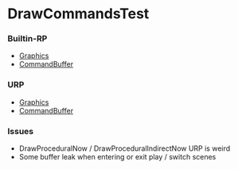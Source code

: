 # DrawCommandsTest

### Builtin-RP
- [Graphics](https://docs.unity3d.com/ScriptReference/Graphics.html)
- [CommandBuffer](https://docs.unity3d.com/ScriptReference/Rendering.CommandBuffer.html)

### URP
- [Graphics](https://docs.unity3d.com/ScriptReference/Graphics.html)
- [CommandBuffer](https://docs.unity3d.com/ScriptReference/Rendering.CommandBuffer.html)

### Issues
- DrawProceduralNow / DrawProceduralIndirectNow URP is weird
- Some buffer leak when entering or exit play / switch scenes
